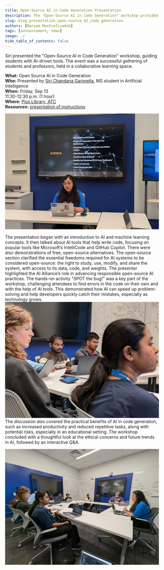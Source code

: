 ```yaml
---
title: Open-Source AI in Code Generation Presentation
description: The "Open-Source AI in Code Generation" workshop provided a comprehensive introduction to AI's role in programming, focusing on both proprietary and open-source tools. 
slug: blog_presentation_open-source_AI_code_generation
authors: [Maryam Moshrefizadeh]
tags: [announcement, news]
image: ./
hide_table_of_contents: false
---
```


Siri presented the "Open-Source AI in Code Generation" workshop, guiding students with AI-driven tools. The event was a successful gathering of students and professors, held in a collaborative learning space.

<!--truncate-->

**What:** Open Source AI in Code Generation <br/>
**Who:** Presented by [Siri Chandana Garimella](https://github.com/SiriChandanaGarimella), MS student in Artificial Intelligence<br/>
**When:** Friday, Sep 13<br/>
  11:30-12:30 p.m. (1 hour)<br/>
**Where:** [Pius Library, ATC](https://www.slu.edu/library/services/academic-technology-commons/index.php)<br/>
**Resources:** [presentation of instructions](https://docs.google.com/presentation/d/10zDdGI71qkhKfagucK-92VGYCBT9Iqhod8OeckACn-U/edit?usp=sharing)


![Siri introduces AI in Code Generation](./oss-atc-20240913/PXL_20240913_164208731.jpg)



The presentation began with an introduction to AI and machine learning concepts. It then talked about AI tools that help write code, focusing on popular tools like Microsoft’s IntelliCode and GitHub Copilot. There were also demonstrations of free, open-source alternatives.
The open-source section clarified the essential freedoms required for AI systems to be considered open-source: the right to study, use, modify, and share the system, with access to its data, code, and weights. The presenter highlighted the AI Alliance’s role in advancing responsible open-source AI practices.
The hands-on activity "SPOT the bug!" was a key part of the workshop, challenging attendees to find errors in the code on their own and with the help of AI tools. This demonstrated how AI can speed up problem-solving and help developers quickly catch their mistakes, especially as technology grows. ![Students are trying to find the error without using AI](./oss-atc-20240913/PXL_20240913_164300070.MP.jpg)
The discussion also covered the practical benefits of AI in code generation, such as increased productivity and reduced repetitive tasks, along with potential risks, especially in an educational setting. The workshop concluded with a thoughtful look at the ethical concerns and future trends in AI, followed by an interactive Q&A.



![Students all around the table](./oss-atc-20240913/PXL_20240913_164142204.jpg)

